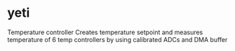 # yeti
Temperature controller
Creates temperature setpoint and measures temperature of 6 temp controllers by using calibrated ADCs and DMA buffer
